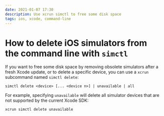 ```yaml
---
date: 2021-01-07 17:30
description: Use xcrun simctl to free some disk space
tags: ios, xcode, command-line
---
```

# How to delete iOS simulators from the command line with `simctl`

If you want to free some disk space by removing obsolete simulators after a fresh Xcode update, or to delete a specific device, you can use a `xcrun` subcommand named `simctl delete`:

```no-highlight
simctl delete <device> [... <device n>] | unavailable | all
```

For example, specifying `unavailable` will delete all simulator devices that are not supported by the current Xcode SDK:

```no-highlight
xcrun simctl delete unavailable
```